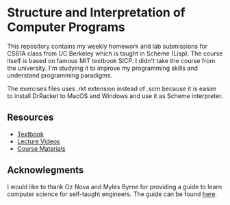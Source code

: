 # Structure and Interpretation of Computer Programs

This repository contains my weekly homework and lab submissions for CS61A class from UC Berkeley which is taught in Scheme (Lisp). The course itself is based on famous MIT textbook SICP. I didn't take the course from the university. I'm studying it to improve my programming skills and understand programming paradigms.

The exercises files uses .rkt extension instead of .scm because it is easier to install DrRacket to MacOS and Windows and use it as Scheme interpreter.

## Resources

- [Textbook](https://mitpress.mit.edu/sites/default/files/sicp/full-text/book/book.html)
- [Lecture Videos](https://archive.org/details/ucberkeley-webcast-PL3E89002AA9B9879E)
- [Course Materials](https://people.eecs.berkeley.edu/~bh/61a-pages/)

## Acknowlegments

I would like to thank Oz Nova and Myles Byrne for providing a guide to learn computer science for self-taught engineers. The guide can be found [here](https://teachyourselfcs.com/).
